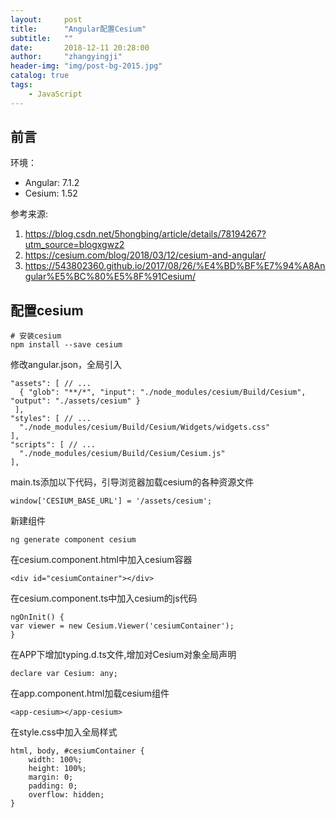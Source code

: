 ```yaml
---
layout:     post
title:      "Angular配置Cesium"
subtitle:   ""
date:       2018-12-11 20:28:00
author:     "zhangyingji"
header-img: "img/post-bg-2015.jpg"
catalog: true
tags:
    - JavaScript
---
```


## 前言

环境：
- Angular: 7.1.2
- Cesium: 1.52

参考来源:
1. https://blog.csdn.net/5hongbing/article/details/78194267?utm_source=blogxgwz2
2. https://cesium.com/blog/2018/03/12/cesium-and-angular/
3. https://543802360.github.io/2017/08/26/%E4%BD%BF%E7%94%A8Angular%E5%BC%80%E5%8F%91Cesium/

## 配置cesium

```
# 安装cesium
npm install --save cesium
```

修改angular.json，全局引入

```
"assets": [ // ...
  { "glob": "**/*", "input": "./node_modules/cesium/Build/Cesium", "output": "./assets/cesium" }
 ],
"styles": [ // ...
  "./node_modules/cesium/Build/Cesium/Widgets/widgets.css"
],
"scripts": [ // ...
  "./node_modules/cesium/Build/Cesium/Cesium.js"
],
```

main.ts添加以下代码，引导浏览器加载cesium的各种资源文件

```
window['CESIUM_BASE_URL'] = '/assets/cesium';
```

新建组件

```
ng generate component cesium
```

在cesium.component.html中加入cesium容器

```
<div id="cesiumContainer"></div>
```

在cesium.component.ts中加入cesium的js代码

```
ngOnInit() {
var viewer = new Cesium.Viewer('cesiumContainer');
}
```

在APP下增加typing.d.ts文件,增加对Cesium对象全局声明

```
declare var Cesium: any;
```


在app.component.html加载cesium组件

```
<app-cesium></app-cesium>
```

在style.css中加入全局样式

```
html, body, #cesiumContainer {
    width: 100%;
    height: 100%;
    margin: 0;
    padding: 0;
    overflow: hidden;
}

```